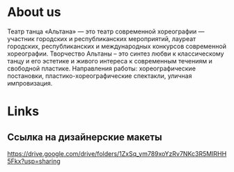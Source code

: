 # About us
Театр танца «Альтана» — это театр современной хореографии — участник городских и республиканских мероприятий, лауреат городских, республиканских и международных конкурсов современной хореографии.
Творчество Альтаны – это синтез любви к классическому танцу и его эстетике и живого интереса к современным течениям и свободной пластике.
Направления работы: хореографические постановки, пластико-хореографические спектакли, уличная импровизация.

# Links
## Ссылка на дизайнерские макеты 
https://drive.google.com/drive/folders/1ZxSq_ym789xoYzRv7NKc3R5MIRHH5Fkx?usp=sharing
